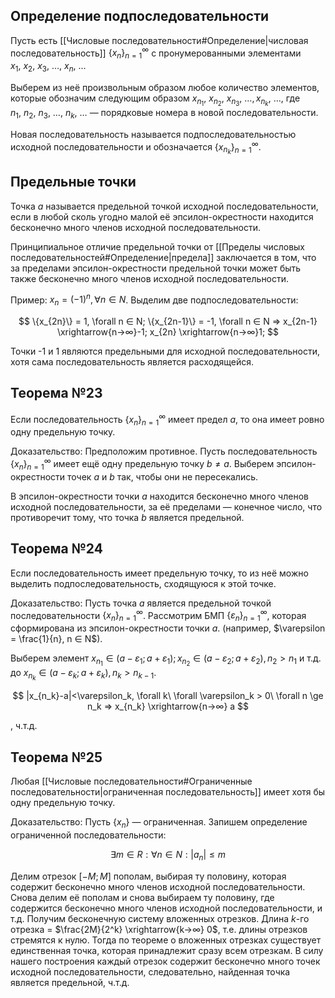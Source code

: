 ## Определение подпоследовательности
Пусть есть [[Числовые последовательности#Определение|числовая последовательность]] $\{x_n\}^{∞}_{n=1}$ с пронумерованными элементами $x_1,\ x_2,\ x_3,\ \dots,\ x_n,\ \dots$

Выберем из неё произвольным образом любое количество элементов, которые обозначим следующим образом $x_{n_1},\ x_{n_2},\ x_{n_3},\ \dots, x_{n_k},\ \dots$, где $n_1,\ n_2,\ n_3,\ \dots,\ n_k,\ \dots$ — порядковые номера в новой последовательности.

Новая последовательность называется подпоследовательностью исходной последовательности и обозначается $\{x_{n_k}\}^{∞}_{n=1}$.

## Предельные точки
Точка $a$ называется предельной точкой исходной последовательности, если в любой сколь угодно малой её эпсилон-окрестности находится бесконечно много членов исходной последовательности.

Принципиальное отличие предельной точки от [[Пределы числовых последовательностей#Определение|предела]] заключается в том, что за пределами эпсилон-окрестности предельной точки может быть также бесконечно много членов исходной последовательности.

Пример: $x_n = (-1)^n, \forall n ∈ N$. Выделим две подпоследовательности:

$$
\{x_{2n}\} = 1, \forall n ∈ N; \{x_{2n-1}\} = -1, \forall n ∈ N ⇒ x_{2n-1} \xrightarrow{n→∞}-1; x_{2n} \xrightarrow{n→∞}1;
$$

Точки -1 и 1 являются предельными для исходной последовательности, хотя сама последовательность является расходящейся.

## Теорема №23
Если последовательность $\{x_n\}^{∞}_{n=1}$ имеет предел $a$, то она имеет ровно одну предельную точку.

Доказательство: Предположим противное. Пусть последовательность $\{x_n\}^{∞}_{n=1}$ имеет ещё одну предельную точку $b \ne a$. Выберем эпсилон-окрестности точек $a$ и $b$ так, чтобы они не пересекались.

В эпсилон-окрестности точки $a$ находится бесконечно много членов исходной последовательности, за её пределами — конечное число, что противоречит тому, что точка $b$ является предельной.

## Теорема №24
Если последовательность имеет предельную точку, то из неё можно выделить подпоследовательность, сходящуюся к этой точке.

Доказательство: Пусть точка $a$ является предельной точкой последовательности $\{x_n\}^{∞}_{n=1}$. Рассмотрим БМП $\{\varepsilon_n\}^{∞}_{n=1}$, которая сформирована из эпсилон-окрестности точки $a$. (например, $\varepsilon = \frac{1}{n}, n ∈ N$).

Выберем элемент $x_{n_1} ∈ (a - \varepsilon_1; a + \varepsilon_1); x_{n_2} ∈ (a - \varepsilon_2; a + \varepsilon_2), n_2 > n_1$ и т.д. до $x_{n_k} ∈ (a - \varepsilon_k; a + \varepsilon_k), n_k > n_{k-1}$.

$$
|x_{n_k}-a|<\varepsilon_k, \forall k\ \forall \varepsilon_k > 0\ \forall n \ge n_k ⇒ x_{n_k} \xrightarrow{n→∞} a
$$

, ч.т.д.

## Теорема №25
Любая [[Числовые последовательности#Ограниченные последовательности|ограниченная последовательность]] имеет хотя бы одну предельную точку.

Доказательство: Пусть $\{x_n\}$ — ограниченная. Запишем определение ограниченной последовательности:

$$∃ m ∈ R : ∀ n ∈ N: |a_n| ≤ m$$

Делим отрезок $[-M; M]$ пополам, выбирая ту половину, которая содержит бесконечно много членов исходной последовательности. Снова делим её пополам и снова выбираем ту половину, где содержится бесконечно много членов исходной последовательности, и т.д. Получим бесконечную систему вложенных отрезков. Длина $k$-го отрезка = $\frac{2M}{2^k} \xrightarrow{k→∞} 0$, т.е. длины отрезков стремятся к нулю. Тогда по теореме о вложенных отрезках существует единственная точка, которая принадлежит сразу всем отрезкам. В силу нашего построения каждый отрезок содержит бесконечно много точек исходной последовательности, следовательно, найденная точка является предельной, ч.т.д.